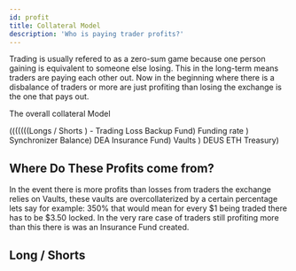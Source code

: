 ```yaml
---
id: profit
title: Collateral Model
description: 'Who is paying trader profits?'
---
```



Trading is usually refered to as a zero-sum game because one person gaining is equivalent to someone else losing. This in the long-term means traders are paying each other out. 
Now in the beginning where there is a disbalance of traders or more are just profiting than losing the exchange is the one that pays out.



The overall collateral Model

(((((((Longs / Shorts ) - Trading Loss Backup Fund) Funding rate ) Synchronizer Balance) DEA Insurance Fund) Vaults ) DEUS ETH Treasury)


## Where Do These Profits come from?

In the event there is more profits than losses from traders the exchange relies on Vaults, these vaults are overcollaterized by a certain percentage lets say for example: 350% that would mean for every $1 being traded there has to be $3.50 locked. 
In the very rare case of traders still profiting more than this there is was an Insurance Fund created.

## Long / Shorts